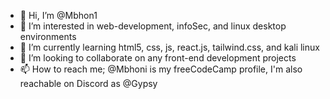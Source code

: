 - 👋 Hi, I’m @Mbhon1
- 👀 I’m interested in web-development, infoSec, and linux desktop environments
- 🌱 I’m currently learning html5, css, js, react.js, tailwind.css, and kali linux
- 💞️ I’m looking to collaborate on any front-end development projects
- 📫 How to reach me; @Mbhoni is my freeCodeCamp profile, I'm also reachable on Discord as @Gypsy

<!---
Mbhon1/Mbhon1 is a ✨ special ✨ repository because its `README.md` (this file) appears on your GitHub profile.
You can click the Preview link to take a look at your changes.
--->

